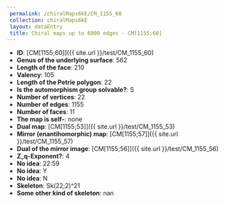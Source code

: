 ```yaml
--- 
 permalink: /chiralMaps6kE/CM_1155_60 
 collection: chiralMaps6kE
 layout: dataEntry
 title: Chiral maps up to 6000 edges - CM[1155;60]
---
```


- **ID**: [CM[1155;60]]({{ site.url }}/test/CM_1155_60)
- **Genus of the underlying surface**: 562
- **Length of the face**: 210
- **Valency**: 105
- **Length of the Petrie polygon**: 22
- **Is the automorphism group solvable?**: S
- **Number of vertices**: 22
- **Number of edges**: 1155
- **Number of faces**: 11
- **The map is self-**: none
- **Dual map**: [CM[1155;53]]({{ site.url }}/test/CM_1155_53)
- **Mirror (enantihomorphic) map**: [CM[1155;57]]({{ site.url }}/test/CM_1155_57)
- **Dual of the mirror image**: [CM[1155;56]]({{ site.url }}/test/CM_1155_56)
- **Z_q-Exponent?**: 4
- **No idea**:  22:59
- **No idea**: Y
- **No idea**: N
- **Skeleton**: Sk(22;2)^21
- **Some other kind of skeleton**: nan
